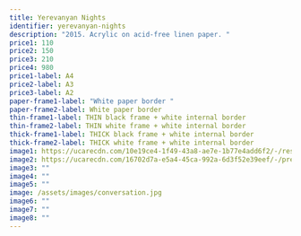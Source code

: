 ```yaml
---
title: Yerevanyan Nights
identifier: yerevanyan-nights
description: "2015. Acrylic on acid-free linen paper. "
price1: 110
price2: 150
price3: 210
price4: 980
price1-label: A4
price2-label: A3
price3-label: A2
paper-frame1-label: "White paper border "
paper-frame2-label: White paper border
thin-frame1-label: THIN black frame + white internal border
thin-frame2-label: THIN white frame + white internal border
thick-frame1-label: THICK black frame + white internal border
thick-frame2-label: THICK white frame + white internal border
image1: https://ucarecdn.com/10e19ce4-1f49-43a8-ae7e-1b77e4add6f2/-/resize/800x600/painting-1.jpg
image2: https://ucarecdn.com/16702d7a-e5a4-45ca-992a-6d3f52e39eef/-/preview/-/grayscale/-/resize/800x600/painting-1.jpg
image3: ""
image4: ""
image5: ""
image: /assets/images/conversation.jpg
image6: ""
image7: ""
image8: ""
---
```

